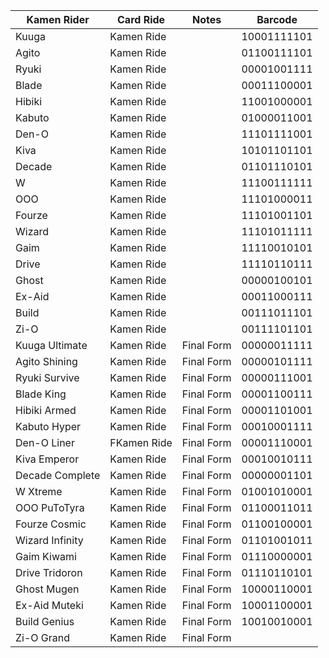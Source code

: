 
|Kamen Rider|Card Ride|Notes|Barcode|
|-----------|---------|-----|-------|
|Kuuga|Kamen Ride||10001111101|
|Agito|Kamen Ride||01100111101|
|Ryuki|Kamen Ride||00001001111|
|Blade|Kamen Ride||00011100001|			
|Hibiki|Kamen Ride||11001000001|
|Kabuto|Kamen Ride||01000011001|
|Den-O|Kamen Ride||11101111001|
|Kiva|Kamen Ride||10101101101|
|Decade|Kamen Ride||01101110101|
|W|Kamen Ride||11100111111|
|OOO|Kamen Ride||11101000011|
|Fourze|Kamen Ride||11101001101|
|Wizard|Kamen Ride||11101011111|
|Gaim|Kamen Ride||11110010101|
|Drive|Kamen Ride||11110110111|
|Ghost|Kamen Ride||00000100101|
|Ex-Aid|Kamen Ride||00011000111|
|Build|Kamen Ride||00111011101|
|Zi-O|Kamen Ride||00111101101|
|Kuuga Ultimate|Kamen Ride|Final Form|00000011111|
|Agito Shining|Kamen Ride|Final Form|00000101111|
|Ryuki Survive|Kamen Ride|Final Form|00000111001|
|Blade King|Kamen Ride|Final Form|00001100111|
|Hibiki Armed|Kamen Ride|Final Form|00001101001|
|Kabuto Hyper|Kamen Ride|Final Form|00010001111|
|Den-O Liner|FKamen Ride|Final Form|00001110001|
|Kiva Emperor|Kamen Ride|Final Form|00010010111|
|Decade Complete|Kamen Ride|Final Form|00000001101|
|W Xtreme|Kamen Ride|Final Form|01001010001|
|OOO PuToTyra|Kamen Ride|Final Form|01100011011|
|Fourze Cosmic|Kamen Ride|Final Form|01100100001|
|Wizard Infinity|Kamen Ride|Final Form|01101001011|
|Gaim Kiwami|Kamen Ride|Final Form|01110000001|
|Drive Tridoron|Kamen Ride|Final Form|01110110101|
|Ghost Mugen|Kamen Ride|Final Form|10000110001|
|Ex-Aid Muteki|Kamen Ride|Final Form|10001100001|
|Build Genius|Kamen Ride|Final Form|10010010001|
|Zi-O Grand|Kamen Ride|Final Form||
